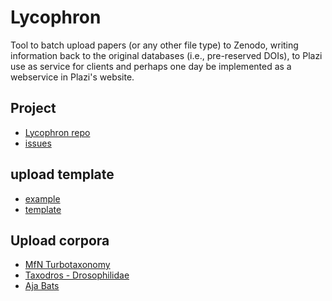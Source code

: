 # Lycophron
Tool to batch upload papers (or any other file type) to Zenodo, writing information back to the original databases (i.e., pre-reserved DOIs), to Plazi use as service for clients and perhaps one day be implemented as a webservice in Plazi's website.


## Project
* [Lycophron repo](https://github.com/plazi/lycophron)
* [issues](https://github.com/plazi/arcadia-project/issues?q=is%3Aissue+is%3Aopen+lycophron)

## upload template
* [example](https://docs.google.com/spreadsheets/d/16F5tO0MvDuzD5aFoqdH_Vwbt6vtJT9fsJRTUP5d_NTo/edit#gid=0)
* [template](https://docs.google.com/spreadsheets/d/1JAxI4uBLS9lhhtP9iyhOQPOHsSMqywjCYfIcqUIMCKU/edit#gid=0)

## Upload corpora
* [MfN Turbotaxonomy](https://github.com/orgs/plazi/projects/53/views/1)
* [Taxodros - Drosophilidae](https://github.com/plazi/drosophilid-upload)
* [Aja Bats]()
